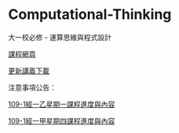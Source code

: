 # Computational-Thinking
大一校必修 - 運算思維與程式設計

[課程網頁](https://github.com/HungHuaTien/Computational-Thinking/)

[更新講義下載](https://is.gd/jB0BQE)


注意事項公告：

[109-1經一乙星期一課程進度與內容](https://colab.research.google.com/drive/1ewomNVo0EZTNk6a8dwJQg_AHruXEICh0)

[109-1經一甲星期四課程進度與內容](https://colab.research.google.com/drive/12o0lvg5VuX6us_d0ofeU7xGlq7t0srE5)
